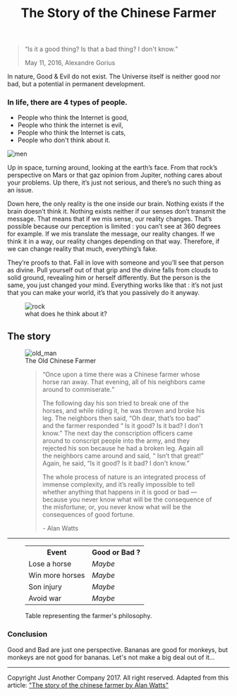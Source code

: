 <!DOCTYPE html>
<html>
<head>
	<meta charset="utf-8">
	<setq markdown-css-path '("/‪E:\Travail\Web_Dev\chinese_farmer\the_chinese_farmer_style.css")'>
</head>
<body>
	<header>
	<h1>The Story of the Chinese Farmer</h1>
	</header>
	<blockquote>
		<p><q>Is it a <span class="good"> good</span> thing? Is that a <span class="bad"> bad</span> thing? I don't know.</q></p>
		<caption>May 11, 2016, Alexandre Gorius</caption>
	</blockquote>
<p>In nature, <span class="good"> Good</span> & Evil do not exist. The Universe itself is neither <span class="good"> good</span> nor <span class="bad"> bad</span>, but a potential in permanent development.</p>
<h3>In life, there are 4 types of people.</h3>
<ul>
<li>People who think the Internet is <span class="good"> good</span>,</li>
<li>People who think the internet is evil,</li>
<li>People who think the Internet is cats,</li>
<li>People who don't think about it.</li>
</ul>
<img src="https://cdn-images-1.medium.com/max/1000/1*2PCmLZyzQaF2pyKYkSTFpA.jpeg" alt="men">
<p>Up in space, turning around, looking at the earth’s face. From that rock’s perspective on Mars or that gaz opinion from Jupiter, nothing cares about your problems. Up there, it’s just not serious, and there’s no such thing as an issue.</p>
<p>Down here, the only reality is the one inside our brain. Nothing exists if the brain doesn’t think it. Nothing exists neither if our senses don’t transmit the message. That means that if we mis sense, our reality changes. That’s possible because our perception is limited : you can’t see at 360 degrees for example. If we mis translate the message, our reality changes. If we think it in a way, our reality changes depending on that way. Therefore, if we can change reality that much, everything’s fake.</p>
<p>They’re proofs to that. Fall in love with someone and you’ll see that person as divine. Pull yourself out of that grip and the divine falls from clouds to solid ground, revealing him or herself differently. But the person is the same, you just changed your mind. Everything works like that : it’s not just that you can make your world, it’s that you passively do it anyway.</p>
<figure>
	<img src="http://static2.businessinsider.com/image/52fe8230eab8ea4275063b89/nasa-has-determined-where-the-mysterious-jelly-doughnut-rock-on-mars-came-from.jpg" alt="rock">
	<figcaption>what does he think about it?</figcaption>
</figure>
<h2>The story</h2>
<figure>
	<img src="https://cdn-images-1.medium.com/max/800/1*IQqkmPXYZuJViY5p-ymk0A.jpeg" alt="old_man">
	<figcaption>The Old Chinese Farmer</figcaption>
</figure>
<figure>
<blockquote>
<p><q>Once upon a time there was a Chinese farmer whose horse ran away. That evening, all of his neighbors came around to commiserate.</p>
<p>The following day his son tried to break one of the horses, and while riding it, he was thrown and broke his leg. The neighbors then said, <q>Oh dear, that’s too <span class="bad"> bad</span></q> and the farmer responded <q> Is it <span class="good"> good</span>? Is it <span class="bad"> bad</span>? I don't know.</q> The next day the conscription officers came around to conscript people into the army, and they rejected his son because he had a broken leg. Again all the neighbors came around and said, <q> Isn’t that great!</q> Again, he said, <q>Is it <span class="good"> good</span>? Is it <span class="bad"> bad</span>? I don't know.</q></p>
<p>The whole process of nature is an integrated process of immense complexity, and it’s really impossible to tell whether anything that happens in it is <span class="good"> good</span> or <span class="bad"> bad</span> — because you never know what will be the consequence of the misfortune; or, you never know what will be the consequences of <span class="good"> good</span> fortune.</p></q>
<caption>- Alan Watts</caption>
</blockquote>
</figure>
<hr>
<figure>
<table>
	<tr>
		<th>Event</th>
		<th><span class="good"> Good</span> or <span class="bad"> Bad</span> ?</th>
	</tr>
	<tr>
		<td>Lose a horse</td>
		<td><em>Maybe</em></td>
	</tr>
	<tr>
		<td>Win more horses</td>
		<td><em>Maybe</em></td>
	</tr>
	<tr>
		<td>Son injury</td>
		<td><em>Maybe</em></td>
	</tr>
	<tr>
		<td>Avoid war</td>
		<td><em>Maybe</em></td>
	</tr>
</table>
<figcaption>Table representing the farmer's philosophy.</figcaption>
</figure>
<h3>Conclusion</h3>
<p><span class="good">Good</span> and <span class="bad"> Bad</span> are just one perspective. Bananas are <span class="good"> good</span> for monkeys, but monkeys are not <span class="good"> good</span> for bananas. Let's not make a big deal out of it...</p>
<hr>
<footer>Copyright Just Another Company 2017. 
All right reserved. 
Adapted from this article: 
<a href="https://wellsbaum.blog/2018/01/27/alan-watts-the-story-of-the-chinese-farmer/" target="_blank" rel="noopener norefferrer" title="Alan Watts: The Story of the Chinese Farmer – Wellsbaum.blog">"The story of the chinese farmer by Alan Watts"</a>
</footer>
</body>
</html>